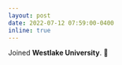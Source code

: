 ```yaml
---
layout: post
date: 2022-07-12 07:59:00-0400
inline: true
---
```


Joined **Westlake University**. 🎉
